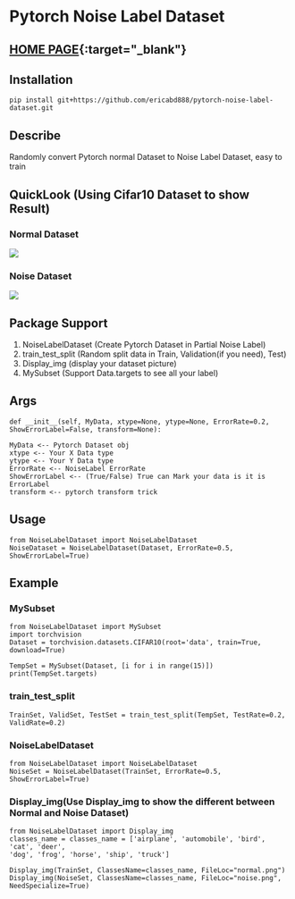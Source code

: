 
# Pytorch Noise Label Dataset
## [HOME PAGE](https://ericabd888.github.io/pytorch-noise-label-dataset/){:target="_blank"}
## Installation
```bash=
pip install git+https://github.com/ericabd888/pytorch-noise-label-dataset.git
```
## Describe 
Randomly convert Pytorch normal Dataset to Noise Label Dataset, easy to train
## QuickLook (Using Cifar10 Dataset to show Result)
### Normal Dataset
![](https://i.imgur.com/DAIwzeU.png)
### Noise Dataset
![](https://i.imgur.com/RsDw9Gn.png)
## Package Support
1. NoiseLabelDataset (Create Pytorch Dataset in Partial Noise Label)
2. train_test_split (Random split data in Train, Validation(if you need), Test)
3. Display_img (display your dataset picture)
4. MySubset (Support Data.targets to see all your label)
## Args

```python=
def __init__(self, MyData, xtype=None, ytype=None, ErrorRate=0.2, ShowErrorLabel=False, transform=None): 

MyData <-- Pytorch Dataset obj
xtype <-- Your X Data type
ytype <-- Your Y Data type
ErrorRate <-- NoiseLabel ErrorRate
ShowErrorLabel <-- (True/False) True can Mark your data is it is ErrorLabel
transform <-- pytorch transform trick
```

## Usage

```python=
from NoiseLabelDataset import NoiseLabelDataset
NoiseDataset = NoiseLabelDataset(Dataset, ErrorRate=0.5, ShowErrorLabel=True)
```
## Example
### MySubset

```python=
from NoiseLabelDataset import MySubset
import torchvision
Dataset = torchvision.datasets.CIFAR10(root='data', train=True, download=True)

TempSet = MySubset(Dataset, [i for i in range(15)])
print(TempSet.targets)
```
### train_test_split

```python=
TrainSet, ValidSet, TestSet = train_test_split(TempSet, TestRate=0.2, ValidRate=0.2)
```
### NoiseLabelDataset

```python=
from NoiseLabelDataset import NoiseLabelDataset
NoiseSet = NoiseLabelDataset(TrainSet, ErrorRate=0.5, ShowErrorLabel=True)
```
### Display_img(Use Display_img to show the different between Normal and Noise Dataset)

```python=
from NoiseLabelDataset import Display_img
classes_name = classes_name = ['airplane', 'automobile', 'bird', 'cat', 'deer', 
'dog', 'frog', 'horse', 'ship', 'truck']

Display_img(TrainSet, ClassesName=classes_name, FileLoc="normal.png")
Display_img(NoiseSet, ClassesName=classes_name, FileLoc="noise.png", NeedSpecialize=True)
```
